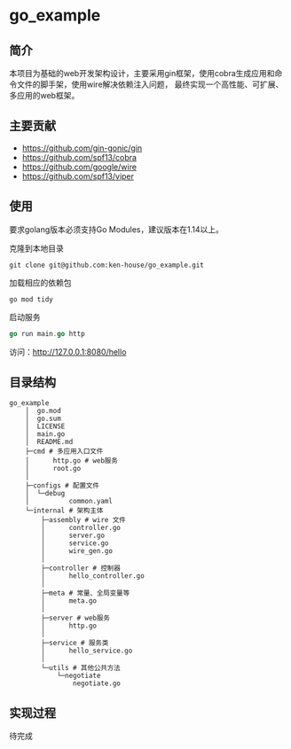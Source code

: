 # go_example
## 简介
本项目为基础的web开发架构设计，主要采用gin框架，使用cobra生成应用和命令文件的脚手架，使用wire解决依赖注入问题，
最终实现一个高性能、可扩展、多应用的web框架。

## 主要贡献
+ https://github.com/gin-gonic/gin
+ https://github.com/spf13/cobra
+ https://github.com/google/wire
+ https://github.com/spf13/viper

## 使用
要求golang版本必须支持Go Modules，建议版本在1.14以上。

克隆到本地目录
```shell
git clone git@github.com:ken-house/go_example.git
```
加载相应的依赖包
```shell
go mod tidy
```
启动服务
```go
go run main.go http
```
访问：http://127.0.0.1:8080/hello

## 目录结构
```
go_example
    │  go.mod
    │  go.sum
    │  LICENSE
    │  main.go
    │  README.md
    ├─cmd # 多应用入口文件
    │      http.go # web服务
    │      root.go
    │      
    ├─configs # 配置文件
    │  └─debug
    │          common.yaml
    └─internal # 架构主体
        ├─assembly # wire 文件
        │      controller.go
        │      server.go
        │      service.go
        │      wire_gen.go
        │      
        ├─controller # 控制器
        │      hello_controller.go
        │      
        ├─meta # 常量、全局变量等
        │      meta.go
        │      
        ├─server # web服务
        │      http.go
        │      
        ├─service # 服务类
        │      hello_service.go
        │      
        └─utils # 其他公共方法
            └─negotiate
                negotiate.go
```
## 实现过程
待完成